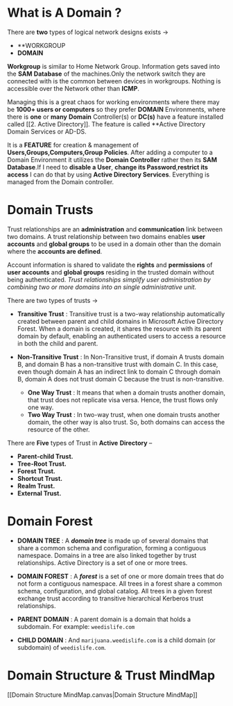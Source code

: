 # What is A Domain ?

There are **two** types of logical network designs exists ->
- **WORKGROUP
- **DOMAIN**

**Workgroup** is similar to Home Network Group. Information gets saved into the **SAM** **Database** of the machines.Only the network switch they are connected with is the common between devices in workgroups. Nothing is accessible over the Network other than **ICMP**.

Managing this is a great chaos for working environments where there may be **1000+ users or computers** so they prefer **DOMAIN** Environments, where there is **one** or **many** **Domain** Controller(s) or **DC(s)** have a feature installed called [[2. Active Directory]]. The feature is called **Active Directory Domain Services  or  AD-DS.

It is a **FEATURE** for creation & management of **Users,Groups,Computers,Group Policies**. After adding a computer to a Domain Environment it utilizes the **Domain Controller** rather then its **SAM Database**.If I need to **disable a User**, **change its Password**,**restrict its access** I can do that by using **Active Directory Services**. Everything is managed from the Domain controller.

# Domain Trusts

Trust relationships are an **administration** and **communication** link between two domains. A trust relationship between two domains enables **user accounts** and **global groups** to be used in a domain other than the domain where the **accounts are defined**.

Account information is shared to validate the **rights** and **permissions** of **user accounts** and **global groups** residing in the trusted domain without being authenticated. *Trust relationships simplify user administration by combining two or more domains into an single administrative unit.*

There are two types of trusts ->
- **Transitive Trust** : Transitive trust is a two-way relationship automatically created between parent and child domains in Microsoft Active Directory Forest. When a domain is created, it shares the resource with its parent domain by default, enabling an authenticated users to access a resource in both the child and parent.

- **Non-Transitive Trust** : In Non-Transitive trust, if domain A trusts domain B, and domain B has a non-transitive trust with domain C. In this case, even though domain A has an indirect link to domain C through domain B, domain A does not trust domain C because the trust is non-transitive.
	- **One Way Trust** : It means that when a domain trusts another domain, that trust does not replicate visa versa. Hence, the trust flows only one way.
	- **Two Way Trust** : In two-way trust, when one domain trusts another domain, the other way is also trust. So, both domains can access the resource of the other.

There are **Five** types of Trust in **Active** **Directory** –

- **Parent-child Trust.**
- **Tree-Root Trust.**
- **Forest Trust.**
- **Shortcut Trust.**
- **Realm Trust.**
- **External Trust.**
# Domain Forest

- **DOMAIN TREE** : A **_domain tree_** is made up of several domains that share a common schema and configuration, forming a contiguous namespace. Domains in a tree are also linked together by trust relationships. Active Directory is a set of one or more trees.

- **DOMAIN FOREST** : A **_forest_** is a set of one or more domain trees that do not form a contiguous namespace. All trees in a forest share a common schema, configuration, and global catalog. All trees in a given forest exchange trust according to transitive hierarchical Kerberos trust relationships.

- **PARENT DOMAIN** : A parent domain is a domain that holds a subdomain. For example: `weedislife.com`

- **CHILD DOMAIN** : And `marijuana.weedislife.com` is a child domain (or subdomain) of `weedislife.com`.
# Domain Structure & Trust MindMap
[[Domain Structure MindMap.canvas|Domain Structure MindMap]]